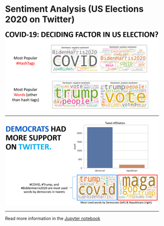 # Sentiment Analysis (US Elections 2020 on Twitter)

![alt text](https://github.com/VijayMaraviya/Sentiment-Analysis-US-Elections-on-Twitter/blob/main/covid-19-deciding%20factor.png)

---

![alt text](https://github.com/VijayMaraviya/Sentiment-Analysis-US-Elections-on-Twitter/blob/main/Democrates%20are%20more%20active%20on%20twitter.png)

---

Read more information in the [Jupyter notebook](semtiment_analysis.ipynb)
